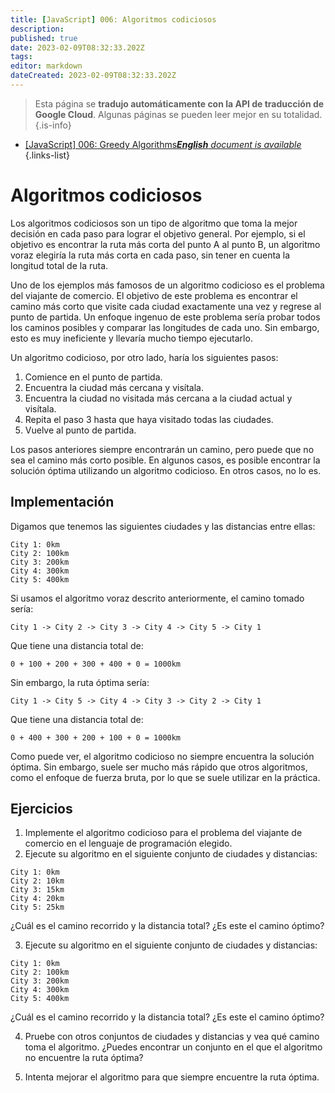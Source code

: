 ```yaml
---
title: [JavaScript] 006: Algoritmos codiciosos
description: 
published: true
date: 2023-02-09T08:32:33.202Z
tags: 
editor: markdown
dateCreated: 2023-02-09T08:32:33.202Z
---
```


> Esta página se **tradujo automáticamente con la API de traducción de Google Cloud**.
Algunas páginas se pueden leer mejor en su totalidad.{.is-info}



- [[JavaScript] 006: Greedy Algorithms***English** document is available*](/en/Knowledge-base/Algorithm/javascript-006-greedy-algorithms)
{.links-list}


# Algoritmos codiciosos

Los algoritmos codiciosos son un tipo de algoritmo que toma la mejor decisión en cada paso para lograr el objetivo general. Por ejemplo, si el objetivo es encontrar la ruta más corta del punto A al punto B, un algoritmo voraz elegiría la ruta más corta en cada paso, sin tener en cuenta la longitud total de la ruta.

Uno de los ejemplos más famosos de un algoritmo codicioso es el problema del viajante de comercio. El objetivo de este problema es encontrar el camino más corto que visite cada ciudad exactamente una vez y regrese al punto de partida. Un enfoque ingenuo de este problema sería probar todos los caminos posibles y comparar las longitudes de cada uno. Sin embargo, esto es muy ineficiente y llevaría mucho tiempo ejecutarlo.

Un algoritmo codicioso, por otro lado, haría los siguientes pasos:

1. Comience en el punto de partida.
2. Encuentra la ciudad más cercana y visítala.
3. Encuentra la ciudad no visitada más cercana a la ciudad actual y visítala.
4. Repita el paso 3 hasta que haya visitado todas las ciudades.
5. Vuelve al punto de partida.

Los pasos anteriores siempre encontrarán un camino, pero puede que no sea el camino más corto posible. En algunos casos, es posible encontrar la solución óptima utilizando un algoritmo codicioso. En otros casos, no lo es.

## Implementación

Digamos que tenemos las siguientes ciudades y las distancias entre ellas:

```
City 1: 0km
City 2: 100km
City 3: 200km
City 4: 300km
City 5: 400km
```

Si usamos el algoritmo voraz descrito anteriormente, el camino tomado sería:

```
City 1 -> City 2 -> City 3 -> City 4 -> City 5 -> City 1
```

Que tiene una distancia total de:

```
0 + 100 + 200 + 300 + 400 + 0 = 1000km
```

Sin embargo, la ruta óptima sería:

```
City 1 -> City 5 -> City 4 -> City 3 -> City 2 -> City 1
```

Que tiene una distancia total de:

```
0 + 400 + 300 + 200 + 100 + 0 = 1000km
```

Como puede ver, el algoritmo codicioso no siempre encuentra la solución óptima. Sin embargo, suele ser mucho más rápido que otros algoritmos, como el enfoque de fuerza bruta, por lo que se suele utilizar en la práctica.

## Ejercicios

1. Implemente el algoritmo codicioso para el problema del viajante de comercio en el lenguaje de programación elegido.
2. Ejecute su algoritmo en el siguiente conjunto de ciudades y distancias:

```
City 1: 0km
City 2: 10km
City 3: 15km
City 4: 20km
City 5: 25km
```

¿Cuál es el camino recorrido y la distancia total? ¿Es este el camino óptimo?

3. Ejecute su algoritmo en el siguiente conjunto de ciudades y distancias:

```
City 1: 0km
City 2: 100km
City 3: 200km
City 4: 300km
City 5: 400km
```

¿Cuál es el camino recorrido y la distancia total? ¿Es este el camino óptimo?

4. Pruebe con otros conjuntos de ciudades y distancias y vea qué camino toma el algoritmo. ¿Puedes encontrar un conjunto en el que el algoritmo no encuentre la ruta óptima?

5. Intenta mejorar el algoritmo para que siempre encuentre la ruta óptima.